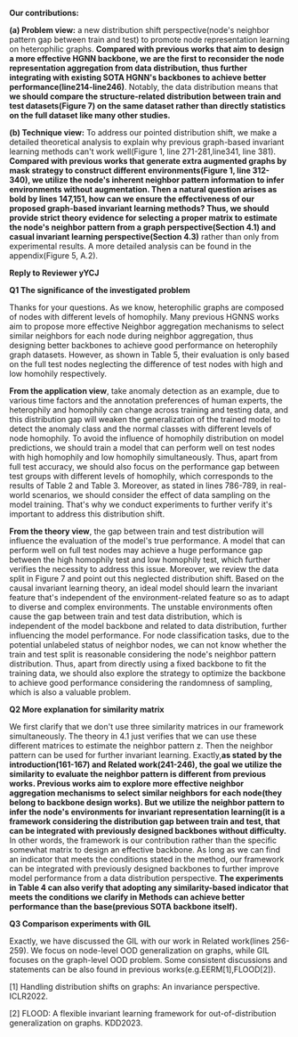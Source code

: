 **Our contributions:**

**(a) Problem view:** a new distribution shift perspective(node's neighbor pattern gap between train and test) to promote node representation learning on heterophilic graphs. **Compared with previous works that aim to design a more effective HGNN backbone, we are the first to reconsider the node representation aggregation from data distribution, thus further integrating with existing SOTA HGNN's backbones to achieve better performance(line214-line246)**. Notably, the data distribution means that **we should compare the structure-related distribution between train and test datasets(Figure 7) on the same dataset rather than directly statistics on the full dataset like many other studies.** 

**(b) Technique view:** To address our pointed distribution shift, we make a detailed theoretical analysis to explain why previous graph-based invariant learning methods can't work well(Figure 1, line 271-281,line341, line 381). **Compared with previous works that generate extra augmented graphs by mask strategy to construct different environments(Figure 1, line 312-340), we utilize the node's inherent neighbor pattern information to infer environments without augmentation. Then a natural question arises as bold by lines 147,151, how can we ensure the effectiveness of our proposed graph-based invariant learning methods? Thus, we should provide strict theory evidence for selecting a proper matrix to estimate the node's neighbor pattern from a graph perspective(Section 4.1) and casual invariant learning perspective(Section 4.3)** rather than only from experimental results. A more detailed analysis can be found in the appendix(Figure 5, A.2).



**Reply to Reviewer yYCJ**

**Q1 The significance of the investigated problem** 

Thanks for your questions. As we know, heterophilic graphs are composed of nodes with different levels of homophily. Many previous HGNNS works aim to propose more effective Neighbor aggregation mechanisms to select similar neighbors for each node during neighbor aggregation, thus designing better backbones to achieve good performance on heterophily graph datasets. However, as shown in Table 5, their evaluation is only based on the full test nodes neglecting the difference of test nodes with high and low homohily respectively. 

**From the application view**, take anomaly detection as an example, due to various time factors and the annotation preferences of human experts, the heterophily and homophily can change across training and testing data, and this distribution gap will weaken the generalization of the trained model to detect the anomaly class and the normal classes with different levels of node homophily. To avoid the influence of homophily distribution on model predictions, we should train a model that can perform well on test nodes with high homophily and low homophily simultaneously. Thus, apart from full test accuracy, we should also focus on the performance gap between test groups with different levels of homophily, which corresponds to the results of Table 2 and Table 3. Moreover, as stated in lines 786-789, in real-world scenarios, we should consider the effect of data sampling on the model training. That's why we conduct experiments to further verify it's important to address this distribution shift.

**From the theory view**, the gap between train and test distribution will influence the evaluation of the model's true performance. A model that can perform well on full test nodes may achieve a huge performance gap between the high homophily test and low homophily test, which further verifies the necessity to address this issue. Moreover, we review the data split in Figure 7 and point out this neglected distribution shift.  Based on the causal invariant learning theory, an ideal model should learn the invariant feature that's independent of the environment-related feature so as to adapt to diverse and complex environments. The unstable environments often cause the gap between train and test data distribution, which is independent of the model backbone and related to data distribution, further influencing the model performance. For node classification tasks, due to the potential unlabeled status of neighbor nodes, we can not know whether the train and test split is reasonable considering the node's neighbor pattern distribution. Thus, apart from directly using a fixed backbone to fit the training data, we should also explore the strategy to optimize the backbone to achieve good performance considering the randomness of sampling, which is also a valuable problem.

**Q2 More explanation for similarity matrix**

We first clarify that we don't use three similarity matrices in our framework simultaneously. The theory in 4.1 just verifies that we can use these different matrices to estimate the neighbor pattern z. Then the neighbor pattern can be used for further invariant learning. Exactly,**as stated by the introduction(161-167) and Related work(241-246), the goal we utilize the similarity to evaluate the neighbor pattern is different from previous works. Previous works aim to explore more effective neighbor aggregation mechanisms to select similar neighbors for each node(they belong to backbone design works). But we utilize the neighbor pattern to infer the node's environments for invariant representation learning(it is a framework considering the distribution gap between train and test, that can be integrated with previously designed backbones without difficulty.** In other words, the framework is our contribution rather than the specific somewhat matrix to design an effective backbone. As long as we can find an indicator that meets the conditions stated in the method, our framework can be integrated with previously designed backbones to further improve model performance from a data distribution perspective. **The experiments in Table 4 can also verify that adopting any similarity-based indicator that meets the conditions we clarify in Methods can achieve better performance than the base(previous SOTA backbone itself).**

**Q3 Comparison experiments with GIL**

Exactly, we have discussed the GIL with our work in Related work(lines 256-259). We focus on node-level OOD generalization on graphs, while GIL focuses on the graph-level OOD problem. Some consistent discussions and statements can be also found in previous works(e.g.EERM[1],FLOOD[2]).

[1] Handling distribution shifts on graphs: An invariance perspective. ICLR2022.

[2] FLOOD: A flexible invariant learning framework for out-of-distribution generalization on graphs. KDD2023.